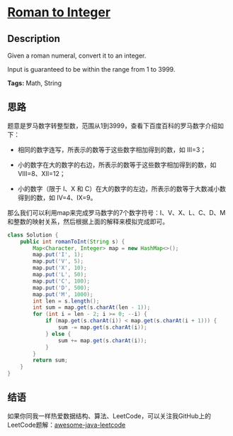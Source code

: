 # [Roman to Integer][title]

## Description

Given a roman numeral, convert it to an integer.

Input is guaranteed to be within the range from 1 to 3999.

**Tags:** Math, String


## 思路

题意是罗马数字转整型数，范围从1到3999，查看下百度百科的罗马数字介绍如下：

* 相同的数字连写，所表示的数等于这些数字相加得到的数，如 Ⅲ=3；

* 小的数字在大的数字的右边，所表示的数等于这些数字相加得到的数，如 Ⅷ=8、Ⅻ=12；

* 小的数字（限于 Ⅰ、X 和 C）在大的数字的左边，所表示的数等于大数减小数得到的数，如 Ⅳ=4、Ⅸ=9。

那么我们可以利用map来完成罗马数字的7个数字符号：I、V、X、L、C、D、M和整数的映射关系，然后根据上面的解释来模拟完成即可。

```java
class Solution {
    public int romanToInt(String s) {
        Map<Character, Integer> map = new HashMap<>();
        map.put('I', 1);
        map.put('V', 5);
        map.put('X', 10);
        map.put('L', 50);
        map.put('C', 100);
        map.put('D', 500);
        map.put('M', 1000);
        int len = s.length();
        int sum = map.get(s.charAt(len - 1));
        for (int i = len - 2; i >= 0; --i) {
            if (map.get(s.charAt(i)) < map.get(s.charAt(i + 1))) {
                sum -= map.get(s.charAt(i));
            } else {
                sum += map.get(s.charAt(i));
            }
        }
        return sum;
    }
}
```


## 结语

如果你同我一样热爱数据结构、算法、LeetCode，可以关注我GitHub上的LeetCode题解：[awesome-java-leetcode][ajl]



[title]: https://leetcode.com/problems/roman-to-integer
[ajl]: https://github.com/Blankj/awesome-java-leetcode
